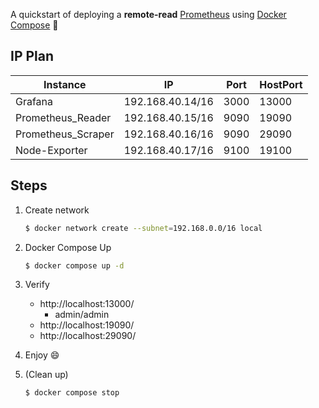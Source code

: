 A quickstart of deploying a **remote-read** [Prometheus](https://prometheus.io/) using [Docker Compose](https://docs.docker.com/compose/) :whale2:

## IP Plan

| Instance           | IP               | Port | HostPort |
| ------------------ | ---------------- | ---- | -------- |
| Grafana            | 192.168.40.14/16 | 3000 | 13000    |
| Prometheus_Reader  | 192.168.40.15/16 | 9090 | 19090    |
| Prometheus_Scraper | 192.168.40.16/16 | 9090 | 29090    |
| Node-Exporter      | 192.168.40.17/16 | 9100 | 19100    |

## Steps

1. Create network

   ```bash
   $ docker network create --subnet=192.168.0.0/16 local
   ```

2. Docker Compose Up

   ```bash
   $ docker compose up -d
   ```

3. Verify

   - http://localhost:13000/
     - admin/admin
   - http://localhost:19090/
   - http://localhost:29090/

4. Enjoy :smile:

5. (Clean up)

   ```bash
   $ docker compose stop
   ```

   

   

